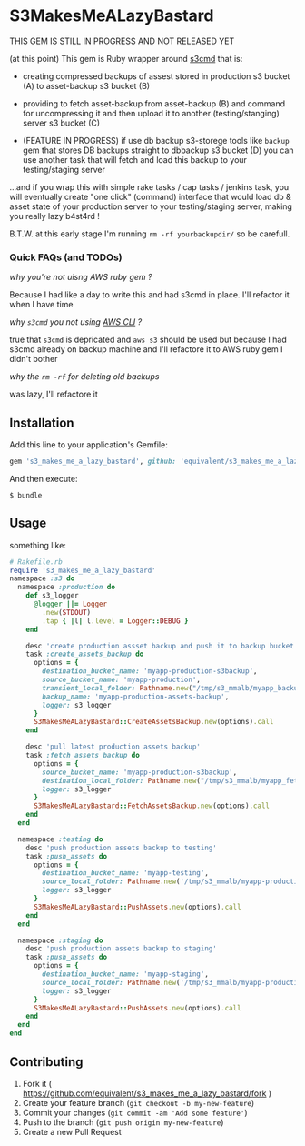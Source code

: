 # S3MakesMeALazyBastard

THIS GEM IS STILL IN PROGRESS AND NOT RELEASED YET


(at this point) This gem is Ruby wrapper around [s3cmd](http://s3tools.org/s3cmd) that
is:

* creating compressed backups of assest stored in production s3 bucket (A) to
  asset-backup s3 bucket (B)
* providing to fetch asset-backup from asset-backup (B) and command for
  uncompressing it and then upload it to  another
  (testing/stanging) server s3 bucket (C)

* (FEATURE IN PROGRESS) if use db backup s3-storege tools like `backup` gem that stores
  DB backups straight to dbbackup s3 bucket (D) you can use another task
  that will fetch and load this backup to your testing/staging server 


...and if you wrap this with simple rake tasks / cap tasks / jenkins
task, you will eventually create "one click" (command) interface that
would load db & asset state of your production server to your testing/staging
server, making you really lazy b4st4rd !

B.T.W. at this early stage I'm running `rm -rf yourbackupdir/` so be
carefull.

### Quick FAQs (and TODOs)

*why you're not uisng AWS ruby gem ?*

Because I had like a day to write this and had s3cmd in place. I'll
refactor it when I have time

*why `s3cmd` you not using [AWS CLI](http://aws.amazon.com/cli/) ?*

true that `s3cmd` is depricated and `aws s3` should be used but because
I had s3cmd already on backup machine and I'll refactore it to AWS ruby
gem I didn't bother

*why the `rm -rf` for deleting old backups*

was lazy, I'll refactore it

## Installation

Add this line to your application's Gemfile:

```ruby
gem 's3_makes_me_a_lazy_bastard', github: 'equivalent/s3_makes_me_a_lazy_bastard'
```

And then execute:

    $ bundle

## Usage

something like: 

```ruby
# Rakefile.rb
require 's3_makes_me_a_lazy_bastard'
namespace :s3 do
  namespace :production do
    def s3_logger
      @logger ||= Logger
        .new(STDOUT)
        .tap { |l| l.level = Logger::DEBUG }
    end

    desc 'create production assset backup and push it to backup bucket'
    task :create_assets_backup do
      options = {
        destination_bucket_name: 'myapp-production-s3backup',
        source_bucket_name: 'myapp-production',
        transient_local_folder: Pathname.new("/tmp/s3_mmalb/myapp_backup"),
        backup_name: 'myapp-production-assets-backup',
        logger: s3_logger
      }
      S3MakesMeALazyBastard::CreateAssetsBackup.new(options).call
    end

    desc 'pull latest production assets backup'
    task :fetch_assets_backup do
      options = {
        source_bucket_name: 'myapp-production-s3backup',
        destination_local_folder: Pathname.new("/tmp/s3_mmalb/myapp_fetch"),
        logger: s3_logger
      }
      S3MakesMeALazyBastard::FetchAssetsBackup.new(options).call
    end
  end

  namespace :testing do
    desc 'push production assets backup to testing'
    task :push_assets do
      options = {
        destination_bucket_name: 'myapp-testing',
        source_local_folder: Pathname.new('/tmp/s3_mmalb/myapp-production/uploads'),
        logger: s3_logger
      }
      S3MakesMeALazyBastard::PushAssets.new(options).call
    end
  end

  namespace :staging do
    desc 'push production assets backup to staging'
    task :push_assets do
      options = {
        destination_bucket_name: 'myapp-staging',
        source_local_folder: Pathname.new('/tmp/s3_mmalb/myapp-production/uploads'),
        logger: s3_logger
      }
      S3MakesMeALazyBastard::PushAssets.new(options).call
    end
  end
end
```

## Contributing

1. Fork it ( https://github.com/equivalent/s3_makes_me_a_lazy_bastard/fork )
2. Create your feature branch (`git checkout -b my-new-feature`)
3. Commit your changes (`git commit -am 'Add some feature'`)
4. Push to the branch (`git push origin my-new-feature`)
5. Create a new Pull Request
